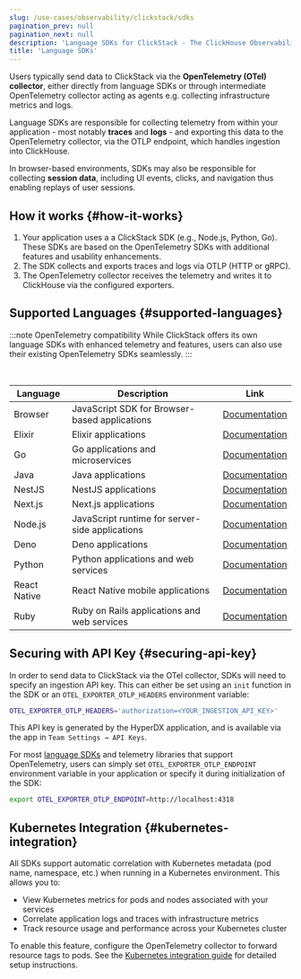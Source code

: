 ```yaml
---
slug: /use-cases/observability/clickstack/sdks
pagination_prev: null
pagination_next: null
description: 'Language SDKs for ClickStack - The ClickHouse Observability Stack'
title: 'Language SDKs'
---
```


Users typically send data to ClickStack via the **OpenTelemetry (OTel) collector**, either directly from language SDKs or through intermediate OpenTelemetry collector acting as agents e.g. collecting infrastructure metrics and logs.

Language SDKs are responsible for collecting telemetry from within your application - most notably **traces** and **logs** - and exporting this data to the OpenTelemetry collector, via the OTLP endpoint, which handles ingestion into ClickHouse.

In browser-based environments, SDKs may also be responsible for collecting **session data**, including UI events, clicks, and navigation thus enabling replays of user sessions. 

## How it works {#how-it-works}

1. Your application uses a a ClickStack SDK (e.g., Node.js, Python, Go). These SDKs are based on the OpenTelemetry SDKs with additional features and usability enhancements.
2. The SDK collects and exports traces and logs via OTLP (HTTP or gRPC).
3. The OpenTelemetry collector receives the telemetry and writes it to ClickHouse via the configured exporters.

## Supported Languages {#supported-languages}

:::note OpenTelemetry compatibility
While ClickStack offers its own language SDKs with enhanced telemetry and features, users can also use their existing OpenTelemetry SDKs seamlessly.
:::

<br/>

| Language | Description | Link |
|----------|-------------|------|
| Browser | JavaScript SDK for Browser-based applications | [Documentation](/use-cases/observability/clickstack/sdks/browser) |
| Elixir | Elixir applications | [Documentation](/use-cases/observability/clickstack/sdks/elixir) |
| Go | Go applications and microservices | [Documentation](/use-cases/observability/clickstack/sdks/golang) |
| Java | Java applications | [Documentation](/use-cases/observability/clickstack/sdks/java) |
| NestJS | NestJS applications | [Documentation](/use-cases/observability/clickstack/sdks/nestjs) |
| Next.js | Next.js applications | [Documentation](/use-cases/observability/clickstack/sdks/nextjs) |
| Node.js | JavaScript runtime for server-side applications | [Documentation](/use-cases/observability/clickstack/sdks/nodejs) |
| Deno | Deno applications | [Documentation](/use-cases/observability/clickstack/sdks/deno) |
| Python | Python applications and web services | [Documentation](/use-cases/observability/clickstack/sdks/python) |
| React Native | React Native mobile applications | [Documentation](/use-cases/observability/clickstack/sdks/react-native) |
| Ruby | Ruby on Rails applications and web services | [Documentation](/use-cases/observability/clickstack/sdks/ruby-on-rails) |

## Securing with API Key {#securing-api-key}

In order to send data to ClickStack via the OTel collector, SDKs will need to specify an ingestion API key. This can either be set using an `init` function in the SDK or an `OTEL_EXPORTER_OTLP_HEADERS` environment variable:

```bash
OTEL_EXPORTER_OTLP_HEADERS='authorization=<YOUR_INGESTION_API_KEY>'
```

This API key is generated by the HyperDX application, and is available via the app in `Team Settings → API Keys`.

For most [language SDKs](/use-cases/observability/clickstack/sdks) and telemetry libraries that support OpenTelemetry, users can simply set `OTEL_EXPORTER_OTLP_ENDPOINT` environment variable in your application or specify it during initialization of the SDK:

```bash
export OTEL_EXPORTER_OTLP_ENDPOINT=http://localhost:4318
```

## Kubernetes Integration {#kubernetes-integration}

All SDKs support automatic correlation with Kubernetes metadata (pod name, namespace, etc.) when running in a Kubernetes environment. This allows you to:

- View Kubernetes metrics for pods and nodes associated with your services
- Correlate application logs and traces with infrastructure metrics
- Track resource usage and performance across your Kubernetes cluster

To enable this feature, configure the OpenTelemetry collector to forward resource tags to pods. See the [Kubernetes integration guide](/use-cases/observability/clickstack/ingesting-data/kubernetes#forwarding-resouce-tags-to-pods) for detailed setup instructions.
